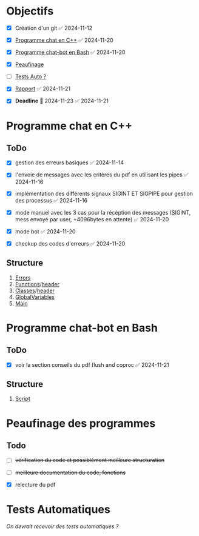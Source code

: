 # Objectifs

- [x] Création d'un git ✅ 2024-11-12
- [x]  [Programme chat en C++](#programme-chat-en-c) ✅ 2024-11-20
- [x]  [Programme chat-bot en Bash](#programme-chat-bot-en-bash) ✅ 2024-11-20
- [x]  [Peaufinage](#peaufinage-des-programmes)
- [ ]  [Tests Auto ?](#tests-auto)
- [x]  [Rapport](#rapport) ✅ 2024-11-21
- [x] **Deadline** 📅 2024-11-23 ✅ 2024-11-21



# Programme chat en C++

## ToDo
- [x] gestion des erreurs basiques ✅ 2024-11-14
- [x] l'envoie de messages avec les critères du pdf en utilisant les pipes ✅ 2024-11-16
- [x] implémentation des différents signaux SIGINT ET SIGPIPE pour gestion des processus ✅ 2024-11-16
- [x] mode manuel avec les 3 cas pour la récéption des messages (SIGINT, mess envoyé par user, +4096bytes en attente) ✅ 2024-11-20
- [x] mode bot ✅ 2024-11-20
- [x] checkup des codes d'erreurs ✅ 2024-11-20


## Structure
1. [Errors](./include/errors.hpp) 
2. [Functions](./src/functions.cpp)/[header](./include/functions.hpp)
3. [Classes](./src/classes.cpp)/[header](./include/structNclasses.hpp)
4. [GlobalVariables](./include/shared_variables.hpp)
5. [Main](./src/main.cpp)



# Programme chat-bot en Bash

## ToDo
- [x] voir la section conseils du pdf flush and coproc ✅ 2024-11-21

## Structure
1. [Script](./chat-bot)


# Peaufinage des programmes
## Todo
- [ ] ~~vérification du code et possiblément meilleure structuration~~
- [ ] ~~meilleure documentation du code, fonctions~~
- [x] relecture du pdf


# Tests Automatiques
*On devrait recevoir des tests automatiques ?*
